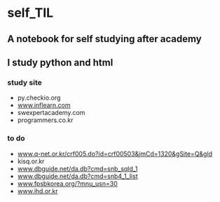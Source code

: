 # self_TIL

## A notebook for self studying after academy

## I study python and html


### study site
* py.checkio.org
* www.inflearn.com
* swexpertacademy.com
* programmers.co.kr





### to do
* www.q-net.or.kr/crf005.do?id=crf00503&jmCd=1320&gSite=Q&gld
* kisq.or.kr
* www.dbguide.net/da.db?cmd=snb_sqld_1
* www.dbguide.net/da.db?cmd=snb4_1_list
* www.fpsbkorea.org/?mnu_usn=30
* www.ihd.or.kr
